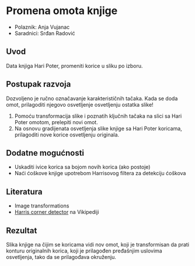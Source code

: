 # Promena omota knjige

- Polaznik: Anja Vujanac
- Saradnici: Srđan Radović

## Uvod

Data knjiga Hari Poter, promeniti korice u sliku po izboru.

## Postupak razvoja

Dozvoljeno je ručno označavanje karakterističnih tačaka. Kada se doda
omot, prilagoditi njegovo osvetljenje osvetljenju ostatka slike!

1.  Pomoću transformacija slike i poznatih ključnih tačaka na slici sa Hari Poter omotom, prelepiti novi omot.
2.  Na osnovu gradijenata osvetljenja slike knjige sa Hari Poter koricama, prilagoditi nove korice osvetljenju originala.

## Dodatne mogućnosti

- Uskaditi ivice korica sa bojom novih korica (ako postoje)
- Naći ćoškove knjige upotrebom Harrisovog filtera za detekciju ćoškova

## Literatura

- Image transformations
- [Harris corner detector](https://en.wikipedia.org/wiki/Harris_corner_detector) na Vikipediji

## Rezultat

Slika knjige na čijim se koricama vidi nov omot, koji je transformisan
da prati konturu originalnih korica, koji je prilagođen pređašnjim
uslovima osvetljenja, tako da se prilagođava okruženju.
